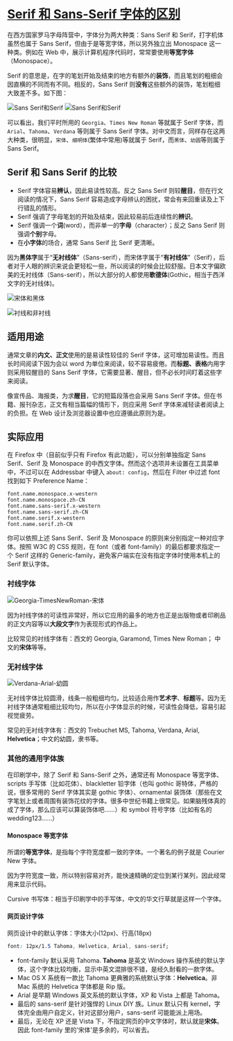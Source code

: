 # [Serif 和 Sans-Serif 字体的区别](http://kb.cnblogs.com/page/192018/)

在西方国家罗马字母阵营中，字体分为两大种类：Sans Serif 和 Serif，打字机体虽然也属于 Sans Serif，但由于是等宽字体，所以另外独立出 Monospace 这一种类。例如在 Web 中，展示计算机程序代码时，常常要使用**等宽字体**（Monospace）。

Serif 的意思是，在字的笔划开始及结束的地方有额外的**装饰**，而且笔划的粗细会因直横的不同而有不同。相反的，Sans Serif 则**没有**这些额外的装饰，笔划粗细大致差不多。如下图： 


![Sans Serif和Serif](http://images.cnitblog.com/kb/1/201311/01112728-71dd2eade8c24ab38769eaa00be7fedf.jpg)
![Sans Serif和Serif](http://img1.ph.126.net/Hvy3B1ZG83Oq0cRFSJvTVQ==/2522015791345425397.jpg)

可以看出，我们平时所用的 `Georgia`、`Times New Roman` 等就属于 Serif 字体，而 `Arial`、`Tahoma`、`Verdana` 等则属于 Sans Serif 字体。对中文而言，同样存在这两大种类，很明显，`宋体`、`细明体`(繁体中常用)等就属于 Serif，而`黑体`、`幼圆`等则属于Sans Serif。 

## Serif 和 Sans Serif 的比较

- Serif 字体容易**辨认**，因此易读性较高。反之 Sans Serif 则较**醒目**，但在行文阅读的情况下，Sans Serif 容易造成字母辨认的困扰，常会有来回重读及上下行错乱的情形。  
- Serif 强调了字母笔划的开始及结束，因此较易前后连续性的**辨识**。  
- Serif 强调一个**词**(word），而非单一的**字母**（character）；反之 Sans Serif 则强调**个别**字母。  
- 在**小字体**的场合，通常 Sans Serif 比 Serif 更清晰。  

因为**黑体字**属于“**无衬线体**”（Sans-serif），而宋体字属于“**有衬线体**”（Serif），后者对于人眼的辨识来说会更轻松一些，所以阅读的时候会比较舒服。日本文字偏欧美的无衬线体（Sans-serif），所以大部分的人都使用**歌德体**(Gothic，相当于西洋文字的无衬线体)。

![宋体和黑体](http://images.cnitblog.com/kb/1/201311/01112801-e55fefdf2fe64904b96d7834e36a9dd3.jpg)

![衬线和非衬线](http://images.cnitblog.com/kb/1/201311/01112828-acdada9b66e8408fbecb9f74c20d0f5c.jpg)

## 适用用途
通常文章的**内文、正文**使用的是易读性较佳的 Serif 字体，这可增加易读性。而且长时间阅读下因为会以 word 为单位来阅读，较不容易疲倦。而**标题、表格**内用字则采用较醒目的 Sans Serif 字体，它需要显著、醒目，但不必长时间盯着这些字来阅读。

像宣传品、海报类，为求**醒目**，它的短篇段落也会采用 Sans Serif 字体。但在书籍、报刊杂志，正文有相当篇幅的情形下，则应采用 Serif 字体来减轻读者阅读上的负担。在 Web 设计及浏览器设置中也应遵循此原则为是。

## 实际应用
在 Firefox 中（目前似乎只有 Firefox 有此功能），可以分别单独指定 Sans Serif、Serif 及 Monospace 的中西文字体。然而这个选项并未设置在工具菜单中，不过可以在 Addressbar 中键入 `about: config`，然后在 Filter 中过滤 font 找到如下 Preference Name：

```
font.name.monospace.x-western
font.name.monospace.zh-CN
font.name.sans-serif.x-western
font.name.sans-serif.zh-CN
font.name.serif.x-western
font.name.serif.zh-CN
```

你可以依照上述 Sans Serif、Serif 及 Monospace 的原则来分别指定一种对应字体。按照 W3C 的 CSS 规则，在 font（或者 font-family）的最后都要求指定一个 Serif 这样的 Generic-family，避免客户端实在没有指定字体时使用本机上的 Serif 默认字体。

### 衬线字体
![Georgia-TimesNewRoman-宋体](http://images.cnitblog.com/kb/1/201311/01112858-2687d87da74f4ec68dcc09afad69f362.jpg)

因为衬线字体的可读性非常好，所以它应用的最多的地方也正是出版物或者印刷品的正文内容等以**大段文字**作为表现形式的作品上。

比较常见的衬线字体有：西文的 Georgia, Garamond, Times New Roman； 中文的**宋体**等等。

### 无衬线字体
![Verdana-Arial-幼圆](http://images.cnitblog.com/kb/1/201311/01112918-c103afd324144980aa28611d1c216340.jpg)

无衬线字体比较圆滑，线条一般粗细均匀。比较适合用作**艺术字**、**标题**等。因为无衬线字体通常粗细比较均匀，所以在小字体显示的时候，可读性会降低，容易引起视觉疲劳。

常见的无衬线字体有：西文的 Trebuchet MS, Tahoma, Verdana, Arial, **Helvetica**；中文的幼圆，隶书等。

### 其他的通用字体族
在印刷学中，除了 Serif 和 Sans-Serif 之外，通常还有 Monospace 等宽字体、scripts 手写体（比如花体）、blackletter 铅字体（也叫 gothic 哥特体，严格的说，很多常用的 Serif 字体其实是 gothic 字体）、ornamental 装饰体（那些在文字笔划上或者周围有装饰花纹的字体。很多中世纪书籍上很常见。如果脑残体真的成了字体，那么应该可以算装饰体吧……）和 symbol 符号字体（比如有名的 wedding123……）

#### Monospace 等宽字体
所谓的**等宽字体**，是指每个字符宽度都一致的字体。一个著名的例子就是 Courier New 字体。

因为字符宽度一致，所以特别容易对齐，能快速精确的定位到某行某列，因此经常用来显示代码。

Cursive 书写体：相当于印刷学中的手写体，中文的华文行草就是这样一个字体。

#### 网页设计字体
网页设计中的默认字体：字体大小(12px)、行高(18px)

```CSS
font: 12px/1.5 Tahoma, Helvetica, Arial, sans-serif;
```

- font-family 默认采用 Tahoma. **Tahoma** 是英文 Windows 操作系统的默认字体，这个字体比较均衡，显示中英文混排很不错，是经久耐看的一款字体。  
- Mac OS X 系统有一款比 Tahoma 更典雅的系统默认字体：**Helvetica**。非 Mac 系统的 Helvetica 字体都是 Rip 版。  
- Arial 是早期 Windows 英文系统的默认字体，XP 和 Vista 上都是 Tahoma。  
- 最后的 sans-serif 是针对强悍的 Linux DIY 族。Linux 默认只有 kernel，字体完全由用户自定义，针对这部分用户，sans-serif 可能能派上用场。  
- 最后，无论在 XP 还是 Vista 下，不指定网页的中文字体时，默认就是**宋体**。因此 font-family 里的'宋体'是多余的，可以省去。  
